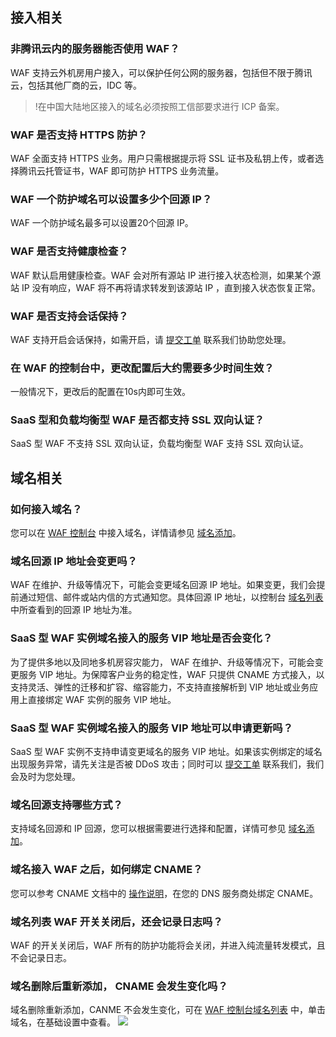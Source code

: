 ## 接入相关
### 非腾讯云内的服务器能否使用 WAF？
WAF 支持云外机房用户接入，可以保护任何公网的服务器，包括但不限于腾讯云，包括其他厂商的云，IDC 等。 
>!在中国大陆地区接入的域名必须按照工信部要求进行 ICP 备案。
### WAF 是否支持 HTTPS 防护？
WAF 全面支持 HTTPS 业务。用户只需根据提示将 SSL 证书及私钥上传，或者选择腾讯云托管证书，WAF 即可防护 HTTPS 业务流量。
### WAF 一个防护域名可以设置多少个回源 IP？
WAF 一个防护域名最多可以设置20个回源 IP。
### WAF 是否支持健康检查？
WAF 默认启用健康检查。WAF 会对所有源站 IP 进行接入状态检测，如果某个源站 IP 没有响应，WAF 将不再将请求转发到该源站 IP ，直到接入状态恢复正常。
### WAF 是否支持会话保持？
WAF 支持开启会话保持，如需开启，请 [提交工单](https://console.cloud.tencent.com/workorder/category?level1_id=141&level2_id=642&source=0&data_title=T-Sec-Web%E5%BA%94%E7%94%A8%E9%98%B2%E7%81%AB%E5%A2%99&level3_id=867&radio_title=%E6%8E%A7%E5%88%B6%E5%8F%B0%E9%97%AE%E9%A2%98&queue=15&scene_code=29995&step=2) 联系我们协助您处理。
### 在 WAF 的控制台中，更改配置后大约需要多少时间生效？
一般情况下，更改后的配置在10s内即可生效。
### SaaS 型和负载均衡型 WAF 是否都支持 SSL 双向认证？
SaaS 型 WAF 不支持 SSL 双向认证，负载均衡型 WAF 支持 SSL 双向认证。
## 域名相关
### 如何接入域名？
您可以在 [WAF 控制台](https://console.cloud.tencent.com/guanjia/tea-overview) 中接入域名，详情请参见 [域名添加](https://cloud.tencent.com/document/product/627/18631)。

### 域名回源 IP 地址会变更吗？
WAF 在维护、升级等情况下，可能会变更域名回源 IP 地址。如果变更，我们会提前通过短信、邮件或站内信的方式通知您。具体回源 IP 地址，以控制台 [域名列表](https://console.cloud.tencent.com/guanjia/tea-domain) 中所查看到的回源 IP 地址为准。

### SaaS 型 WAF 实例域名接入的服务 VIP 地址是否会变化？
为了提供多地以及同地多机房容灾能力， WAF 在维护、升级等情况下，可能会变更服务 VIP 地址。为保障客户业务的稳定性，WAF 只提供 CNAME 方式接入，以支持灵活、弹性的迁移和扩容、缩容能力，不支持直接解析到 VIP 地址或业务应用上直接绑定 WAF 实例的服务 VIP 地址。

### SaaS 型 WAF 实例域名接入的服务 VIP 地址可以申请更新吗？
SaaS 型 WAF 实例不支持申请变更域名的服务 VIP 地址。如果该实例绑定的域名出现服务异常，请先关注是否被 DDoS 攻击；同时可以 [提交工单](https://console.cloud.tencent.com/workorder/category?level1_id=141&level2_id=642&source=0&data_title=T-Sec-Web%E5%BA%94%E7%94%A8%E9%98%B2%E7%81%AB%E5%A2%99&level3_id=867&radio_title=%E6%8E%A7%E5%88%B6%E5%8F%B0%E9%97%AE%E9%A2%98&queue=15&scene_code=29995&step=2)  联系我们，我们会及时为您处理。

### 域名回源支持哪些方式？
支持域名回源和 IP 回源，您可以根据需要进行选择和配置，详情可参见 [域名添加](https://cloud.tencent.com/document/product/627/18631)。
### 域名接入 WAF 之后，如何绑定 CNAME？
您可以参考 CNAME 文档中的 [操作说明](https://cloud.tencent.com/document/product/228/3121)，在您的 DNS 服务商处绑定 CNAME。
### 域名列表 WAF 开关关闭后，还会记录日志吗？
WAF 的开关关闭后，WAF 所有的防护功能将会关闭，并进入纯流量转发模式，且不会记录日志。
### 域名删除后重新添加， CNAME 会发生变化吗？
域名删除重新添加，CANME 不会发生变化，可在 [WAF 控制台域名列表](https://console.cloud.tencent.com/guanjia/tea-domain) 中，单击域名，在基础设置中查看。
![](https://qcloudimg.tencent-cloud.cn/raw/4d2255c37c66d4f80541f287e2ac2743.png)
